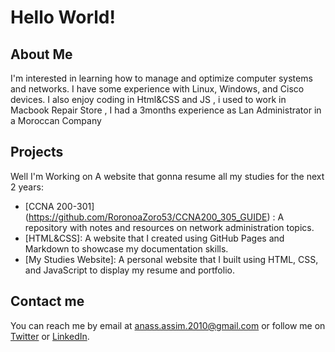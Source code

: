 # Hello World! 

## About Me
I'm interested in learning how to manage and optimize computer systems and networks. I have some experience with Linux, Windows, and Cisco devices. I also enjoy coding in Html&CSS and JS , i used to work in Macbook Repair Store , I had a 3months experience as Lan Administrator in a Moroccan Company

## Projects
Well I'm Working on A website that gonna resume all my studies for the next 2 years:

- [CCNA 200-301] (https://github.com/RoronoaZoro53/CCNA200_305_GUIDE) : A repository with notes and resources on network administration topics.
- [HTML&CSS]: A website that I created using GitHub Pages and Markdown to showcase my documentation skills.
- [My Studies Website]: A personal website that I built using HTML, CSS, and JavaScript to display my resume and portfolio.

## Contact me
You can reach me by email at anass.assim.2010@gmail.com or follow me on [Twitter](https://twitter.com/ANASS_53) or [LinkedIn](https://es.linkedin.com/in/anass-assim-586ab7244).
